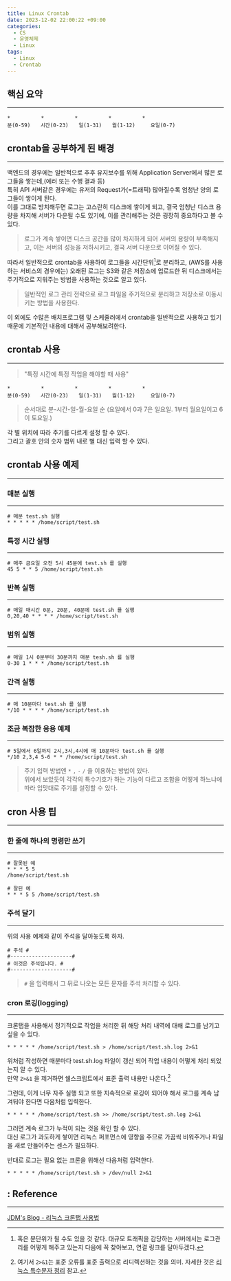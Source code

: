 ```yaml
---
title: Linux Crontab
date: 2023-12-02 22:00:22 +09:00
categories:
  - CS
  - 운영체제
  - Linux
tags:
  - Linux
  - Crontab
---
```


## 핵심 요약
---
```
*　　　　　　*　　　　　　*　　　　　　*　　　　　　*
분(0-59)　　시간(0-23)　　일(1-31)　　월(1-12)　　　요일(0-7)
```


## crontab을 공부하게 된 배경
---
백엔드의 경우에는 일반적으로 추후 유지보수를 위해 Application Server에서 많은 로그들을 쌓는데,(에러 또는 수행 결과 등)  
특히 API 서버같은 경우에는 유저의 Request가(=트래픽) 많아질수록 엄청난 양의 로그들이 쌓이게 된다.  
이를 그대로 방치해두면 로그는 고스란히 디스크에 쌓이게 되고, 결국 엄청난 디스크 용량을 차지해 서버가 다운될 수도 있기에, 이를 관리해주는 것은 굉장히 중요하다고 볼 수 있다.
> 로그가 계속 쌓이면 디스크 공간을 많이 차지하게 되어 서버의 용량이 부족해지고, 이는 서버의 성능을 저하시키고, 결국 서버 다운으로 이어질 수 있다.<br/>

따라서 일반적으로 crontab을 사용하여 로그들을 시간단위[^1]로 분리하고, (AWS를 사용하는 서비스의 경우에는) 오래된 로그는 S3와 같은 저장소에 업로드한 뒤 디스크에서는 주기적으로 지워주는 방법을 사용하는 것으로 알고 있다.
> 일반적인 로그 관리 전략으로 로그 파일을 주기적으로 분리하고 저장소로 이동시키는 방법을 사용한다.

[^1]: 혹은 분단위가 될 수도 있을 것 같다. 대규모 트래픽을 감당하는 서버에서는 로그관리를 어떻게 해주고 있는지 다음에 꼭 찾아보고, 연결 링크를 달아두겠다.

이 외에도 수많은 배치프로그램 및 스케줄러에서 crontab을 일반적으로 사용하고 있기 때문에 기본적인 내용에 대해서 공부해보려한다.


## crontab 사용
---
> "특정 시간에 특정 작업을 해야할 때 사용"

```
*　　　　　　*　　　　　　*　　　　　　*　　　　　　*
분(0-59)　　시간(0-23)　　일(1-31)　　월(1-12)　　　요일(0-7)
```
> 순서대로 분-시간-일-월-요일 순
> (요일에서 0과 7은 일요일. 1부터 월요일이고 6이 토요일.)

각 별 위치에 따라 주기를 다르게 설정 할 수 있다.  
그리고 괄호 안의 숫자 범위 내로 별 대신 입력 할 수 있다.


## crontab 사용 예제
---

### 매분 실행
---
```shell
# 매분 test.sh 실행
* * * * * /home/script/test.sh
```

### 특정 시간 실행
---
```shell
# 매주 금요일 오전 5시 45분에 test.sh 를 실행
45 5 * * 5 /home/script/test.sh
```

### 반복 실행
---
```shell
# 매일 매시간 0분, 20분, 40분에 test.sh 를 실행
0,20,40 * * * * /home/script/test.sh
```

### 범위 실행
---
```shell
# 매일 1시 0분부터 30분까지 매분 tesh.sh 를 실행
0-30 1 * * * /home/script/test.sh
```

### 간격 실행
---
```shell
# 매 10분마다 test.sh 를 실행
*/10 * * * * /home/script/test.sh
```

### 조금 복잡한 응용 예제
---
```shell
# 5일에서 6일까지 2시,3시,4시에 매 10분마다 test.sh 를 실행
*/10 2,3,4 5-6 * * /home/script/test.sh
```


> 주기 입력 방법엔 `*` `,` `-` `/` 을 이용하는 방법이 있다.<br/>
> 위에서 보았듯이 각각의 특수기호가 하는 기능이 다르고 조합을 어떻게 하느냐에 따라 입맛대로 주기를 설정할 수 있다.



## cron 사용 팁
---

### 한 줄에 하나의 명령만 쓰기
---
```shell
# 잘못된 예
* * * 5 5
/home/script/test.sh
```

```shell
# 잘된 예
* * * 5 5 /home/script/test.sh
```

### 주석 달기
---
위의 사용 예제와 같이 주석을 달아놓도록 하자.
```shell
# 주석 #
#--------------------#
# 이것은 주석입니다. #
#--------------------#
```
> `#` 을 입력해서 그 뒤로 나오는 모든 문자를 주석 처리할 수 있다.


### cron 로깅(logging)
---
크론탭을 사용해서 정기적으로 작업을 처리한 뒤 해당 처리 내역에 대해 로그를 남기고 싶을 수 있다.

```shell
* * * * * /home/script/test.sh > /home/script/test.sh.log 2>&1
```

위처럼 작성하면 매분마다 test.sh.log 파일이 갱신 되어 작업 내용이 어떻게 처리 되었는지 알 수 있다.  
만약 `2>&1` 을 제거하면 쉘스크립트에서 표준 출력 내용만 나온다.[^2]

[^2]: 여기서 `2>&1`는 표준 오류를 표준 출력으로 리디렉션하는 것을 의미. 자세한 것은 [리눅스 특수문자 정리](https://jdm.kr/blog/4) 참고.

그런데, 이게 너무 자주 실행 되고 또한 지속적으로 로깅이 되어야 해서 로그를 계속 남겨둬야 한다면 다음처럼 입력한다.
```shell
* * * * * /home/script/test.sh >> /home/script/test.sh.log 2>&1
```

그러면 계속 로그가 누적이 되는 것을 확인 할 수 있다.  
대신 로그가 과도하게 쌓이면 리눅스 퍼포먼스에 영향을 주므로 가끔씩 비워주거나 파일을 새로 만들어주는 센스가 필요하다.

반대로 로그는 필요 없는 크론을 위해선 다음처럼 입력한다.

```shell
* * * * * /home/script/test.sh > /dev/null 2>&1
```


## : Reference
---
[JDM's Blog - 리눅스 크론탭 사용법](https://jdm.kr/blog/2)
